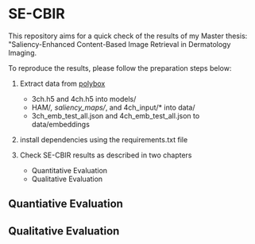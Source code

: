 # SE-CBIR

This repository aims for a quick check of the results of my Master thesis: "Saliency-Enhanced Content-Based Image Retrieval in Dermatology Imaging. 

To reproduce the results, please follow the preparation steps below: 

      
1. Extract data from [polybox](https://polybox.ethz.ch/index.php/s/013sG9EuMJXhUwr "Polybox link")
    * 3ch.h5 and 4ch.h5 into models/
    * HAM/*, saliency_maps/*, and 4ch_input/* into data/
    * 3ch_emb_test_all.json and 4ch_emb_test_all.json to data/embeddings

2. install dependencies using the requirements.txt file

3. Check SE-CBIR results as described in two chapters
    * Quantitative Evaluation
    * Qualitative Evaluation

## Quantiative Evaluation

## Qualitative Evaluation

